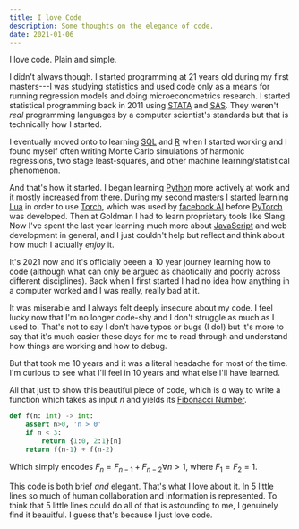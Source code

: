 ```yaml
---
title: I love Code
description: Some thoughts on the elegance of code.
date: 2021-01-06
---
```


I love code. Plain and simple.

I didn't always though. I started programming at 21 years old during my first masters---I was studying statistics and used code only as a means for running regression models and doing microeconometrics research. I started statistical programming back in 2011 using [STATA](https://www.stata.com/) and [SAS](https://www.sas.com/). They weren't *real* programming languages by a computer scientist's standards but that is technically how I started.

I eventually moved onto to learning [SQL](https://en.wikipedia.org/wiki/SQL) and [R](https://www.r-project.org/about.html) when I started working and I found myself often writing Monte Carlo simulations of harmonic regressions, two stage least-squares, and other machine learning/statistical phenomenon.

And that's how it started. I began learning [Python](https://www.python.org/) more actively at work and it mostly increased from there. During my second masters I started learning [Lua](http://www.lua.org/) in order to use [Torch](http://torch.ch/), which was used by [facebook AI](https://ai.facebook.com/) before [PyTorch](https://pytorch.org/) was developed. Then at Goldman I had to learn proprietary tools like Slang. Now I've spent the last year learning much more about [JavaScript](https://www.javascript.com/) and web development in general, and I just couldn't help but reflect and think about how much I actually *enjoy* it.

It's 2021 now and it's officially beeen a 10 year journey learning how to code (although what can only be argued as chaotically and poorly across different disciplines). Back when I first started I had no idea how anything in a computer worked and I was really, really bad at it. 

It was miserable and I always felt deeply insecure about my code. I feel lucky now that I'm no longer code-shy and I don't struggle as much as I used to. That's not to say I don't have typos or bugs (I do!) but it's more to say that it's much easier these days for me to read through and understand how things are working and how to debug.

But that took me 10 years and it was a literal headache for most of the time. I'm curious to see what I'll feel in 10 years and what else I'll have learned.

All that just to show this beautiful piece of code, which is *a* way to write a function which takes as input *n* and yields its [Fibonacci Number](https://en.wikipedia.org/wiki/Fibonacci_number).

```python
def f(n: int) -> int:
    assert n>0, 'n > 0'
    if n < 3:
        return {1:0, 2:1}[n]
    return f(n-1) + f(n-2)
```

Which simply encodes $F_n = F_{n-1} + F_{n-2} \forall n > 1$, where $F_1 = F_2 = 1$.

This code is both brief *and* elegant. That's what I love about it. In 5 little lines so much of human collaboration and information is represented. To think that 5 little lines could do all of that is astounding to me, I genuinely find it beauitful. I guess that's because I just love code.